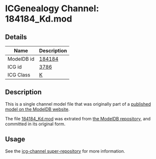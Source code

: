 # ICGenealogy Channel: 184184\_Kd.mod

## Details

Name | Description
---- | -----------
ModelDB id | [184184](http://senselab.med.yale.edu/ModelDB/ShowModel.cshtml?model=184184)
ICG id | [3786](http://icg.neurotheory.ox.ac.uk/channels/1/3786)
ICG Class | [K](http://icg.neurotheory.ox.ac.uk/channels/1)

## Description

This is a single channel model file that was originally part of a [published model on the ModelDB website](http://senselab.med.yale.edu/mModelDB/ShowModel.cshtml?model=184184).

The file [184184\_Kd.mod](184184_Kd.mod) was extrated from [the ModelDB repository](http://senselab.med.yale.edu/ModelDB/ShowModel.cshtml?model=184184), and committed in its original form.

## Usage

See the [icg-channel super-repository](https://github.com/icgenealogy/icg-channels) for more information.